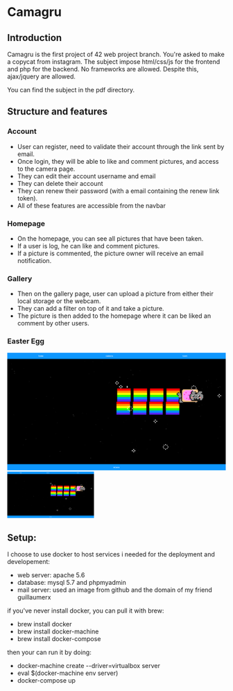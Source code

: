 # Camagru

## Introduction

Camagru is the first project of 42 web project branch. You're asked to make a copycat from instagram.
The subject impose html/css/js for the frontend and php for the backend. No frameworks are allowed.
Despite this, ajax/jquery are allowed.

You can find the subject in the pdf directory.

## Structure and features

### Account
- User can register, need to validate their account through the link sent by email.
- Once login, they will be able to like and comment pictures, and access to the camera page.
- They can edit their account username and email
- They can delete their account
- They can renew their password (with a email containing the renew link token).
- All of these features are accessible from the navbar

### Homepage
- On the homepage, you can see all pictures that have been taken.
- If a user is log, he can like and comment pictures.
- If a picture is commented, the picture owner will receive an email notification.


### Gallery
- Then on the gallery page, user can upload a picture from either their local storage or the webcam.
- They can add a filter on top of it and take a picture.
- The picture is then added to the homepage where it can be liked an comment by other users.

### Easter Egg
![Nyancat](img_readme/nyan.png)
<img src="img_readme/nyan.png" alt="nyancat" width="200px"/>


## Setup:

I choose to use docker to host services i needed for the deployment and developement:
- web server: apache 5.6
- database: mysql 5.7 and phpmyadmin
- mail server: used an image from github and the domain of my friend guillaumerx

if you've never install docker, you can pull it with brew:

- brew install docker
- brew install docker-machine
- brew install docker-compose

then your can run it by doing:
- docker-machine create --driver=virtualbox server
- eval $(docker-machine env server)
- docker-compose up
